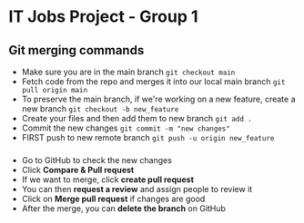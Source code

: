 # IT Jobs Project - Group 1

## Git merging commands

- Make sure you are in the main branch `git checkout main`
- Fetch code from the repo and merges it into our local main branch `git pull origin main`
- To preserve the main branch, if we're working on a new feature, create a new branch `git checkout -b new_feature`
- Create your files and then add them to new branch `git add .`
- Commit the new changes `git commit -m "new changes"`
- FIRST push to new remote branch `git push -u origin new_feature`
###
- Go to GitHub to check the new changes
- Click **Compare & Pull request**
- If we want to merge, click **create pull request**
- You can then **request a review** and assign people to review it
- Click on **Merge pull request** if changes are good
- After the merge, you can **delete the branch** on GitHub
